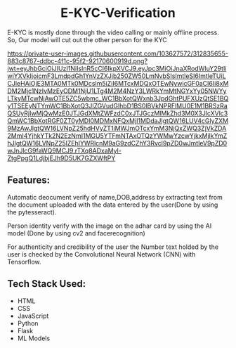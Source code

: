 <h1 align="center">E-KYC-Verification</h1> 
E-KYC is mostly done through the video calling or mainly offline process.
So, Our model will cut out the other person for the KYC 

https://private-user-images.githubusercontent.com/103627572/312835655-883c8767-ddbc-4f1c-95f2-92170600919d.png?jwt=eyJhbGciOiJIUzI1NiIsInR5cCI6IkpXVCJ9.eyJpc3MiOiJnaXRodWIuY29tIiwiYXVkIjoicmF3LmdpdGh1YnVzZXJjb250ZW50LmNvbSIsImtleSI6ImtleTUiLCJleHAiOjE3MTA0MTk0MDcsIm5iZiI6MTcxMDQxOTEwNywicGF0aCI6Ii8xMDM2Mjc1NzIvMzEyODM1NjU1LTg4M2M4NzY3LWRkYmMtNGYxYy05NWYyLTkyMTcwNjAwOTE5ZC5wbmc_WC1BbXotQWxnb3JpdGhtPUFXUzQtSE1BQy1TSEEyNTYmWC1BbXotQ3JlZGVudGlhbD1BS0lBVkNPRFlMU0E1M1BRSzRaQSUyRjIwMjQwMzE0JTJGdXMtZWFzdC0xJTJGczMlMkZhd3M0X3JlcXVlc3QmWC1BbXotRGF0ZT0yMDI0MDMxNFQxMjI1MDdaJlgtQW16LUV4cGlyZXM9MzAwJlgtQW16LVNpZ25hdHVyZT1iMWJmOTcxYmM3NjQxZWQ3ZjVkZDA2MmI4YjhkYTk2N2EzNmI1MGU5YTFmNTAxOTQzYWMwYzcwYjkxMjlkYmZhJlgtQW16LVNpZ25lZEhlYWRlcnM9aG9zdCZhY3Rvcl9pZD0wJmtleV9pZD0wJnJlcG9faWQ9MCJ9.rTXq8ADxaMyl-ZtgPpgQ1LdjbjEJh9D5UK7GZXWftPY

<h2>Features:</h2>
<p>Automatic deocument verify of name,DOB,address by extracting text from the document uploaded with the data entered by the user(Done by using the pytesseract).</p>
<p>Person identity verify with the image on the adhar card by using the AI model (Done by using cv2 and facerecognition)</p>
<p>For authenticity and credibility of the user the Number text holded by the user is checked by the Convolutional Neural Network (CNN) with Tensorflow.</p>

<h2>Tech Stack Used:</h2>
<ul>
<li>HTML</li> 
<li>CSS</li>
<li>JavaScript</li>
<li>Python</li>
<li>Flask</li>
<li>ML Models</li>
</ul>
